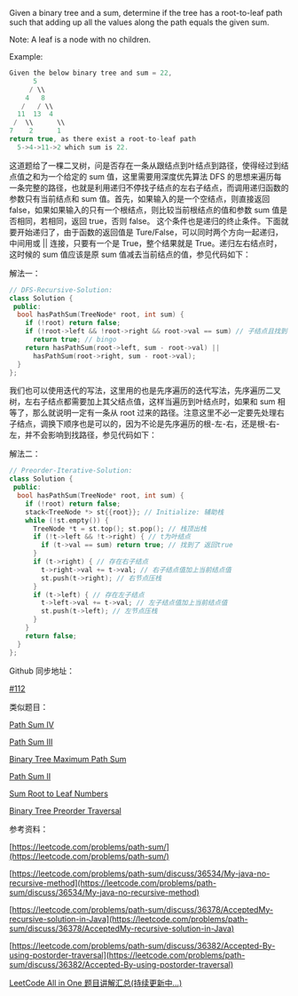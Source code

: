 Given a binary tree and a sum, determine if the tree has a root-to-leaf path such that adding up all the values along the path equals the given sum.

Note: A leaf is a node with no children.

Example:

```cpp
Given the below binary tree and sum = 22,
      5
     / \\
    4   8
   /   / \\
  11  13  4
 /  \\      \\
7    2      1
return true, as there exist a root-to-leaf path
  5->4->11->2 which sum is 22.
```

这道题给了一棵二叉树，问是否存在一条从跟结点到叶结点到路径，使得经过到结点值之和为一个给定的 sum 值，这里需要用深度优先算法 DFS 的思想来遍历每一条完整的路径，也就是利用递归不停找子结点的左右子结点，而调用递归函数的参数只有当前结点和 sum 值。首先，如果输入的是一个空结点，则直接返回 false，如果如果输入的只有一个根结点，则比较当前根结点的值和参数 sum 值是否相同，若相同，返回 true，否则 false。 这个条件也是递归的终止条件。下面就要开始递归了，由于函数的返回值是 Ture/False，可以同时两个方向一起递归，中间用或 || 连接，只要有一个是 True，整个结果就是 True。递归左右结点时，这时候的 sum 值应该是原 sum 值减去当前结点的值，参见代码如下：

解法一：

```cpp
// DFS-Recursive-Solution:
class Solution {
 public:
  bool hasPathSum(TreeNode* root, int sum) {
    if (!root) return false;
    if (!root->left && !root->right && root->val == sum) // 子结点且找到了
      return true; // bingo
    return hasPathSum(root->left, sum - root->val) ||
      hasPathSum(root->right, sum - root->val);
  }
};
```

我们也可以使用迭代的写法，这里用的也是先序遍历的迭代写法，先序遍历二叉树，左右子结点都需要加上其父结点值，这样当遍历到叶结点时，如果和 sum 相等了，那么就说明一定有一条从 root 过来的路径。注意这里不必一定要先处理右子结点，调换下顺序也是可以的，因为不论是先序遍历的根-左-右，还是根-右-左，并不会影响到找路径，参见代码如下：

解法二：

```cpp
// Preorder-Iterative-Solution:
class Solution {
 public:
  bool hasPathSum(TreeNode* root, int sum) {
    if (!root) return false;
    stack<TreeNode *> st{{root}}; // Initialize: 辅助栈
    while (!st.empty()) {
      TreeNode *t = st.top(); st.pop(); // 栈顶出栈
      if (!t->left && !t->right) { // t为叶结点
        if (t->val == sum) return true; // 找到了 返回true
      }
      if (t->right) { // 存在右子结点
        t->right->val += t->val; // 右子结点值加上当前结点值
        st.push(t->right); // 右节点压栈
      }
      if (t->left) { // 存在左子结点
        t->left->val += t->val; // 左子结点值加上当前结点值
        st.push(t->left); // 左节点压栈
      }
    }
    return false;
  }
};
```

Github 同步地址：

[#112](https://github.com/grandyang/leetcode/issues/112)

类似题目：

[Path Sum IV](http://www.cnblogs.com/grandyang/p/7570954.html)

[Path Sum III](http://www.cnblogs.com/grandyang/p/6007336.html)

[Binary Tree Maximum Path Sum](http://www.cnblogs.com/grandyang/p/4280120.html)

[Path Sum II](http://www.cnblogs.com/grandyang/p/4042156.html)

[Sum Root to Leaf Numbers](http://www.cnblogs.com/grandyang/p/4273700.html)

[Binary Tree Preorder Traversal](http://www.cnblogs.com/grandyang/p/4146981.html)

参考资料：

[https://leetcode.com/problems/path-sum/](https://leetcode.com/problems/path-sum/)

[https://leetcode.com/problems/path-sum/discuss/36534/My-java-no-recursive-method](https://leetcode.com/problems/path-sum/discuss/36534/My-java-no-recursive-method)

[https://leetcode.com/problems/path-sum/discuss/36378/AcceptedMy-recursive-solution-in-Java](https://leetcode.com/problems/path-sum/discuss/36378/AcceptedMy-recursive-solution-in-Java)

[https://leetcode.com/problems/path-sum/discuss/36382/Accepted-By-using-postorder-traversal](https://leetcode.com/problems/path-sum/discuss/36382/Accepted-By-using-postorder-traversal)

[LeetCode All in One 题目讲解汇总(持续更新中...)](http://www.cnblogs.com/grandyang/p/4606334.html)
